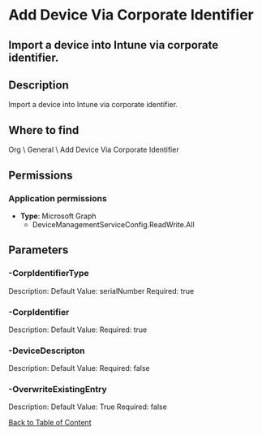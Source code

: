 # Add Device Via Corporate Identifier

## Import a device into Intune via corporate identifier.

## Description
Import a device into Intune via corporate identifier.

## Where to find
Org \ General \ Add Device Via Corporate Identifier

## Permissions
### Application permissions
- **Type**: Microsoft Graph
  - DeviceManagementServiceConfig.ReadWrite.All


## Parameters
### -CorpIdentifierType
Description: 
Default Value: serialNumber
Required: true

### -CorpIdentifier
Description: 
Default Value: 
Required: true

### -DeviceDescripton
Description: 
Default Value: 
Required: false

### -OverwriteExistingEntry
Description: 
Default Value: True
Required: false


[Back to Table of Content](../../../README.md)


